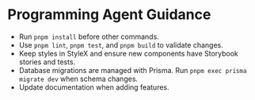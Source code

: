 # Programming Agent Guidance

- Run `pnpm install` before other commands.
- Use `pnpm lint`, `pnpm test`, and `pnpm build` to validate changes.
- Keep styles in StyleX and ensure new components have Storybook stories and tests.
- Database migrations are managed with Prisma. Run `pnpm exec prisma migrate dev` when schema changes.
- Update documentation when adding features.
